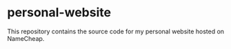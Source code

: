# personal-website
This repository contains the source code for my personal website hosted on NameCheap.
